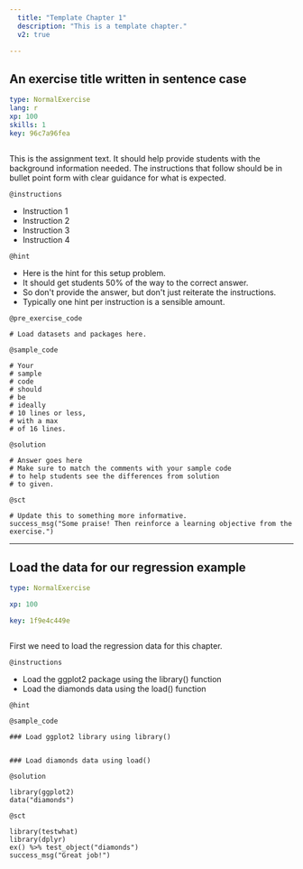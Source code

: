 ```yaml
---
  title: "Template Chapter 1"
  description: "This is a template chapter."
  v2: true

---
```

## An exercise title written in sentence case

```yaml
type: NormalExercise
lang: r
xp: 100
skills: 1
key: 96c7a96fea



```

This is the assignment text. It should help provide students with the background information needed.
The instructions that follow should be in bullet point form with clear guidance for what is expected.

`@instructions`
- Instruction 1
- Instruction 2
- Instruction 3
- Instruction 4

`@hint`
- Here is the hint for this setup problem. 
- It should get students 50% of the way to the correct answer.
- So don't provide the answer, but don't just reiterate the instructions.
- Typically one hint per instruction is a sensible amount.

`@pre_exercise_code`
```{r}
# Load datasets and packages here.
```
`@sample_code`
```{r}
# Your
# sample
# code
# should
# be
# ideally
# 10 lines or less,
# with a max
# of 16 lines.
```
`@solution`
```{r}
# Answer goes here
# Make sure to match the comments with your sample code
# to help students see the differences from solution
# to given.
```
`@sct`
```{r}
# Update this to something more informative.
success_msg("Some praise! Then reinforce a learning objective from the exercise.")
```






---
## Load the data for our regression example

```yaml
type: NormalExercise

xp: 100

key: 1f9e4c449e



```

First we need to load the regression data for this chapter. 

`@instructions`
* Load the ggplot2 package using the library() function
* Load the diamonds data using the load() function

`@hint`



`@sample_code`
```{r}
### Load ggplot2 library using library()


### Load diamonds data using load()
```
`@solution`
```{r}
library(ggplot2)
data("diamonds")
```
`@sct`
```{r}
library(testwhat)
library(dplyr)
ex() %>% test_object("diamonds") 
success_msg("Great job!")

```




